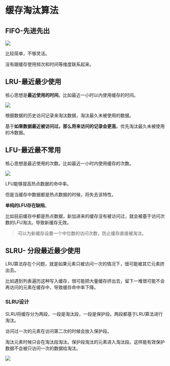 # 缓存淘汰算法

## FIFO-先进先出

![](https://s2.loli.net/2025/05/29/sBnDWI6qKlCapc1.png)

比较简单，不够灵活。

没有跟缓存使用频次和时间等维度联系起来。

## LRU-最近最少使用

核心思想是**最近使用的时间**。比如最近一小时以内使用缓存的时间。

![](https://s2.loli.net/2025/05/29/pIrVCw8Q2GzuUoO.png)

根据数据的历史访问记录来淘汰数据，淘汰最久未被使用的数据。

基于**如果数据最近被访问过，那么将来访问的记录会更高**。优先淘汰最久未被使用的冷数据。

## LFU-最近最不常用

核心思想是最近使用的次数。比如最近一小时内使用缓存的次数。

![](https://s2.loli.net/2025/05/29/tNSXLjZzckpP4f9.png)

LFU能够提高热点数据的命中率。

但是当缓存中数据都是热点数据的时候，将失去该特性。

**单纯的LFU存在缺陷**。

比如目前缓存中都是热点数据，新加进来的缓存没有被访问过，就会被基于访问次数的LFU淘汰。导致新缓存无效。

> 可以为新缓存设置一个中位数的访问次数，防止缓存直接被淘汰。
> 

## SLRU- 分段最近最少使用

LRU算法存在个问题，就是如果元素只被访问一次的情况下，很可能被其它元素挤出去。

比如遇到列表遍历这种写入缓存，很可能把大量缓存挤出去，留下一堆很可能不会再访问的元素在缓存中，导致缓存命中率下降。

### SLRU设计

SLRU将缓存分为两段，一段是淘汰段，一段是保护段。两段都基于LRU算法进行淘汰。

访问过一次的元素在访问第二次的时候会放入保护段。

淘汰元素时候只会在淘汰段淘汰。保护段淘汰的元素进入淘汰段。这样能有效保护数据不会被只访问一次的数据给淘汰。

![](https://s2.loli.net/2025/05/29/oFaKrbBGLn8xTvN.png)